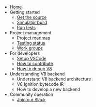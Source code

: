 - [Home](home)
- Getting started
  - [Get the source](get-the-source)
  - [Simulator build](simulator-build)
  - [Run tests](run-tests)
- Project management
  - [Project roadmap](Project-Roadmap)
  - [Testing status](Testing-Status)
  - [Work groups](Work-groups)
- For developers
  - [Setup VSCode](VSCode-Setup)
  - [How to contribute](contributing)
  - [How to debug V8](How-to-debug-V8)
- Understanding V8 backend
  - Understand V8 backend architecture
  - V8 Ignition bytecode IR
  - How to develop a new backend
- Community operation
  - [Join our Slack](https://forms.office.com/Pages/ResponsePage.aspx?id=8o_uD7KjGECcdTodVZH-3OiciJKG_BJHrqMNgnsFFqtUNlRUNEQ5QUgxNk0wVEVaTjJBTDNOMDNIQS4u)